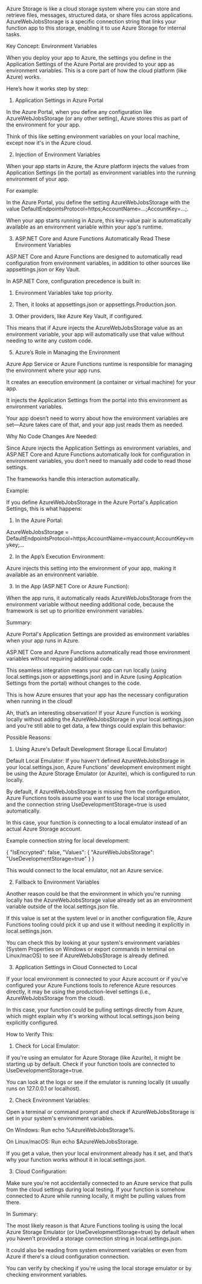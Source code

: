 
Azure Storage is like a cloud storage system where you can store and retrieve files, messages, structured data, or share files across applications. AzureWebJobsStorage is a specific connection string that links your function app to this storage, enabling it to use Azure Storage for internal tasks.






Key Concept: Environment Variables

When you deploy your app to Azure, the settings you define in the Application Settings of the Azure Portal are provided to your app as environment variables. This is a core part of how the cloud platform (like Azure) works.

Here’s how it works step by step:

1. Application Settings in Azure Portal

In the Azure Portal, when you define any configuration like AzureWebJobsStorage (or any other setting), Azure stores this as part of the environment for your app.

Think of this like setting environment variables on your local machine, except now it's in the Azure cloud.


2. Injection of Environment Variables

When your app starts in Azure, the Azure platform injects the values from Application Settings (in the portal) as environment variables into the running environment of your app.

For example:

In the Azure Portal, you define the setting AzureWebJobsStorage with the value DefaultEndpointsProtocol=https;AccountName=...;AccountKey=...;.

When your app starts running in Azure, this key-value pair is automatically available as an environment variable within your app's runtime.



3. ASP.NET Core and Azure Functions Automatically Read These Environment Variables

ASP.NET Core and Azure Functions are designed to automatically read configuration from environment variables, in addition to other sources like appsettings.json or Key Vault.

In ASP.NET Core, configuration precedence is built in:

1. Environment Variables take top priority.


2. Then, it looks at appsettings.json or appsettings.Production.json.


3. Other providers, like Azure Key Vault, if configured.




This means that if Azure injects the AzureWebJobsStorage value as an environment variable, your app will automatically use that value without needing to write any custom code.



5. Azure’s Role in Managing the Environment

Azure App Service or Azure Functions runtime is responsible for managing the environment where your app runs.

It creates an execution environment (a container or virtual machine) for your app.

It injects the Application Settings from the portal into this environment as environment variables.

Your app doesn’t need to worry about how the environment variables are set—Azure takes care of that, and your app just reads them as needed.


Why No Code Changes Are Needed:

Since Azure injects the Application Settings as environment variables, and ASP.NET Core and Azure Functions automatically look for configuration in environment variables, you don’t need to manually add code to read those settings.

The frameworks handle this interaction automatically.


Example:

If you define AzureWebJobsStorage in the Azure Portal's Application Settings, this is what happens:

1. In the Azure Portal:

AzureWebJobsStorage = DefaultEndpointsProtocol=https;AccountName=myaccount;AccountKey=mykey;...



2. In the App’s Execution Environment:

Azure injects this setting into the environment of your app, making it available as an environment variable.



3. In the App (ASP.NET Core or Azure Function):

When the app runs, it automatically reads AzureWebJobsStorage from the environment variable without needing additional code, because the framework is set up to prioritize environment variables.




Summary:

Azure Portal's Application Settings are provided as environment variables when your app runs in Azure.

ASP.NET Core and Azure Functions automatically read those environment variables without requiring additional code.

This seamless integration means your app can run locally (using local.settings.json or appsettings.json) and in Azure (using Application Settings from the portal) without changes to the code.


This is how Azure ensures that your app has the necessary configuration when running in the cloud!


Ah, that’s an interesting observation! If your Azure Function is working locally without adding the AzureWebJobsStorage in your local.settings.json and you're still able to get data, a few things could explain this behavior:

Possible Reasons:

1. Using Azure's Default Development Storage (Local Emulator)

Default Local Emulator: If you haven't defined AzureWebJobsStorage in your local.settings.json, Azure Functions' development environment might be using the Azure Storage Emulator (or Azurite), which is configured to run locally.

By default, if AzureWebJobsStorage is missing from the configuration, Azure Functions tools assume you want to use the local storage emulator, and the connection string UseDevelopmentStorage=true is used automatically.

In this case, your function is connecting to a local emulator instead of an actual Azure Storage account.


Example connection string for local development:

{
  "IsEncrypted": false,
  "Values": {
    "AzureWebJobsStorage": "UseDevelopmentStorage=true"
  }
}

This would connect to the local emulator, not an Azure service.

2. Fallback to Environment Variables

Another reason could be that the environment in which you're running locally has the AzureWebJobsStorage value already set as an environment variable outside of the local.settings.json file.

If this value is set at the system level or in another configuration file, Azure Functions tooling could pick it up and use it without needing it explicitly in local.settings.json.


You can check this by looking at your system's environment variables (System Properties on Windows or export commands in terminal on Linux/macOS) to see if AzureWebJobsStorage is already defined.

3. Application Settings in Cloud Connected to Local

If your local environment is connected to your Azure account or if you've configured your Azure Functions tools to reference Azure resources directly, it may be using the production-level settings (i.e., AzureWebJobsStorage from the cloud).

In this case, your function could be pulling settings directly from Azure, which might explain why it's working without local.settings.json being explicitly configured.


How to Verify This:

1. Check for Local Emulator:

If you're using an emulator for Azure Storage (like Azurite), it might be starting up by default. Check if your function tools are connected to UseDevelopmentStorage=true.

You can look at the logs or see if the emulator is running locally (it usually runs on 127.0.0.1 or localhost).



2. Check Environment Variables:

Open a terminal or command prompt and check if AzureWebJobsStorage is set in your system's environment variables.

On Windows: Run echo %AzureWebJobsStorage%.

On Linux/macOS: Run echo $AzureWebJobsStorage.


If you get a value, then your local environment already has it set, and that’s why your function works without it in local.settings.json.



3. Cloud Configuration:

Make sure you're not accidentally connected to an Azure service that pulls from the cloud settings during local testing. If your function is somehow connected to Azure while running locally, it might be pulling values from there.




In Summary:

The most likely reason is that Azure Functions tooling is using the local Azure Storage Emulator (or UseDevelopmentStorage=true) by default when you haven't provided a storage connection string in local.settings.json.

It could also be reading from system environment variables or even from Azure if there's a cloud configuration connection.


You can verify by checking if you're using the local storage emulator or by checking environment variables.
